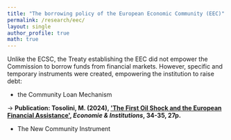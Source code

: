 ```yaml
---
title: "The borrowing policy of the European Economic Community (EEC)"
permalink: /research/eec/
layout: single
author_profile: true
math: true
---
```

Unlike the ECSC, the Treaty establishing the EEC did not empower the Commission to borrow funds from financial markets. However, specific and temporary instruments were created, empowering the institution to raise debt:

- the Community Loan Mechanism


→ **Publication: Tosolini, M. (2024), ['The First Oil Shock and the European Financial Assistance'](https://journals.openedition.org/ei/8044), _Economie & Institutions_, 34-35, 27p.**


- The New Community Instrument
